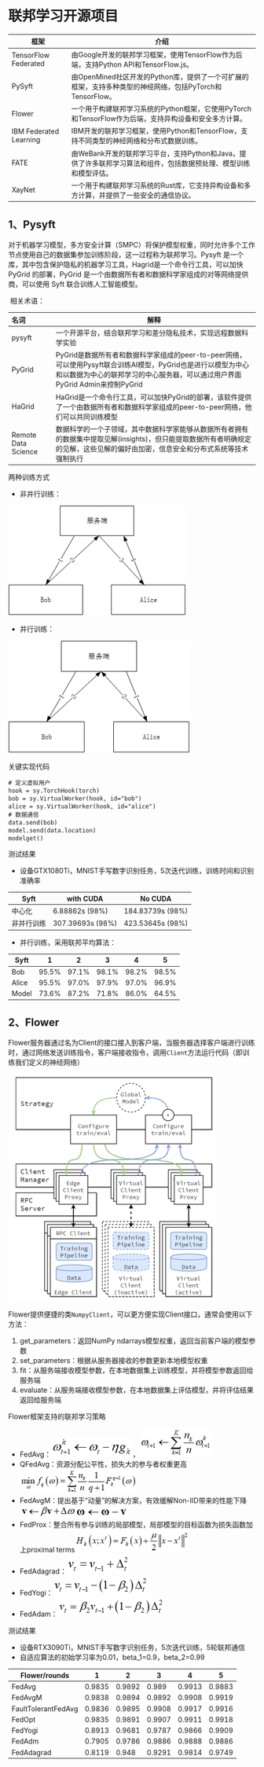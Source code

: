 # 联邦学习开源项目

| 框架                   | 介绍                                                         |
| ---------------------- | ------------------------------------------------------------ |
| TensorFlow Federated   | 由Google开发的联邦学习框架，使用TensorFlow作为后端，支持Python API和TensorFlow.js。 |
| PySyft                 | 由OpenMined社区开发的Python库，提供了一个可扩展的框架，支持多种类型的神经网络，包括PyTorch和TensorFlow。 |
| Flower                 | 一个用于构建联邦学习系统的Python框架，它使用PyTorch和TensorFlow作为后端，支持异构设备和安全多方计算。 |
| IBM Federated Learning | IBM开发的联邦学习框架，使用Python和TensorFlow，支持不同类型的神经网络和分布式数据训练。 |
| FATE                   | 由WeBank开发的联邦学习平台，支持Python和Java，提供了许多联邦学习算法和组件，包括数据预处理、模型训练和模型评估。 |
| XayNet                 | 一个用于构建联邦学习系统的Rust库，它支持异构设备和多方计算，并提供了一些安全的通信协议。 |

## 1、Pysyft

​	对于机器学习模型，多方安全计算（SMPC）将保护模型权重，同时允许多个工作节点使用自己的数据集参加训练阶段，这一过程称为联邦学习。Pysyft 是一个库，其中包含保护隐私的机器学习工具，Hagrid是一个命令行工具，可以加快 PyGrid 的部署，PyGrid 是一个由数据所有者和数据科学家组成的对等网络提供商，可以使用 Syft 联合训练人工智能模型。

​	相关术语：

| 名词                | 解释                                                         |
| :------------------ | ------------------------------------------------------------ |
| pysyft              | 一个开源平台，结合联邦学习和差分隐私技术，实现远程数据科学实验 |
| PyGrid              | PyGrid是数据所有者和数据科学家组成的peer-to-peer网络，可以使用Pysyft联合训练AI模型，PyGrid也是进行以模型为中心和以数据为中心的联邦学习的中心服务器，可以通过用户界面PyGrid Admin来控制PyGrid |
| HaGrid              | HaGrid是一个命令行工具，可以加快PyGrid的部署，该软件提供了一个由数据所有者和数据科学家组成的peer-to-peer网络，他们可以共同训练模型 |
| Remote Data Science | 数据科学的一个子领域，其中数据科学家能够从数据所有者拥有的数据集中提取见解(insights)，但只能提取数据所有者明确规定的见解，这些见解的偏好由加密，信息安全和分布式系统等技术强制执行 |

两种训练方式

- 非并行训练：

![](../../../figs.assets/image-20230523103758152.png)

- 并行训练：

![](../../../figs.assets/image-20230523103931747.png)

关键实现代码

```
# 定义虚拟用户
hook = sy.TorchHook(torch)
bob = sy.VirtualWorker(hook, id="bob")
alice = sy.VirtualWorker(hook, id="alice")
# 数据通信
data.send(bob)
model.send(data.location)
modelget()
```

测试结果

- 设备GTX1080Ti，MNIST手写数字识别任务，5次迭代训练，训练时间和识别准确率

| Syft       | with CUDA         | No CUDA           |
| ---------- | ----------------- | ----------------- |
| 中心化     | 6.88862s  (98%)   | 184.83739s  (98%) |
| 非并行训练 | 307.39693s  (98%) | 423.53645s  (98%) |

- 并行训练，采用联邦平均算法：

| Syft  | 1     | 2     | 3     | 4     | 5     |
| ----- | ----- | ----- | ----- | ----- | ----- |
| Bob   | 95.5% | 97.1% | 98.1% | 98.2% | 98.5% |
| Alice | 95.5% | 97.0% | 97.9% | 97.0% | 96.9% |
| Model | 73.6% | 87.2% | 71.8% | 86.0% | 64.5% |

## 2、Flower

​	Flower服务器通过名为Client的接口接入到客户端，当服务器选择客户端进行训练时，通过网络发送训练指令，客户端接收指令，调用`Client`方法运行代码（即训练我们定义的神经网络）

![](../../../figs.assets/image-20230523104338667.png)

Flower提供便捷的类`NumpyClient`，可以更方便实现Client接口，通常会使用以下方法：
1. get_parameters：返回NumPy ndarrays模型权重，返回当前客户端的模型参数
2. set_parameters：根据从服务器接收的参数更新本地模型权重
3. fit：从服务端接收模型参数，在本地数据集上训练模型，并将模型参数返回给服务端
4. evaluate：从服务端接收模型参数，在本地数据集上评估模型，并将评估结果返回给服务端

Flower框架支持的联邦学习策略
- FedAvg：![](../../../figs.assets/image-20230523102717897.png)，![](../../../figs.assets/image-20230523102730854.png)
- QFedAvg：资源分配公平性，损失大的参与者权重更高![](../../../figs.assets/image-20230523102749630.png)
- FedAvgM：提出基于“动量”的解决方案，有效缓解Non-IID带来的性能下降![](../../../figs.assets/image-20230523102817856.png)![](../../../figs.assets/image-20230523102823272.png)
- FedProx：整合所有参与训练的局部模型，局部模型的目标函数为损失函数加上proximal terms![](../../../figs.assets/image-20230523102902864.png)
- FedAdagrad：![](../../../figs.assets/image-20230523102938121.png)
- FedYogi：![](../../../figs.assets/image-20230523102944746.png)
- FedAdam：![](../../../figs.assets/image-20230523102950146.png)

测试结果
- 设备RTX3090Ti，MNIST手写数字识别任务，5次迭代训练，5轮联邦通信
- 自适应算法的初始学习率为0.01，beta_1=0.9，beta_2=0.99

| Flower/rounds       | 1      | 2      | 3      | 4      | 5      |
| ------------------- | ------ | ------ | ------ | ------ | ------ |
| FedAvg              | 0.9835 | 0.9892 | 0.989  | 0.9913 | 0.9883 |
| FedAvgM             | 0.9838 | 0.9894 | 0.9892 | 0.9908 | 0.9919 |
| FaultTolerantFedAvg | 0.9836 | 0.9895 | 0.9908 | 0.9917 | 0.9916 |
| FedOpt              | 0.9835 | 0.9891 | 0.9907 | 0.9911 | 0.9918 |
| FedYogi             | 0.8913 | 0.9681 | 0.9787 | 0.9866 | 0.9909 |
| FedAdm              | 0.7905 | 0.9786 | 0.9886 | 0.9888 | 0.9886 |
| FedAdagrad          | 0.8119 | 0.948  | 0.9291 | 0.9814 | 0.9749 |

